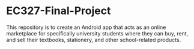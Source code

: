 # EC327-Final-Project
This repository is to create an Android app that acts as an online marketplace for specifically university students where they can buy, rent, and sell their textbooks, stationery, and other school-related products. 
